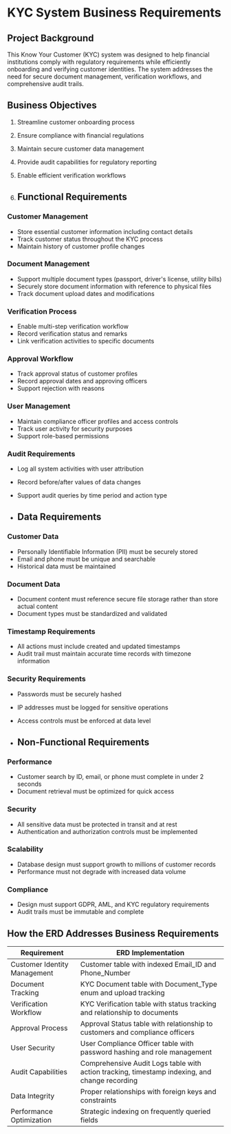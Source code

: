 # KYC System Business Requirements

## Project Background
This Know Your Customer (KYC) system was designed to help financial institutions comply with regulatory requirements while efficiently onboarding and verifying customer identities. The system addresses the need for secure document management, verification workflows, and comprehensive audit trails.

## Business Objectives
1. Streamline customer onboarding process
2. Ensure compliance with financial regulations
3. Maintain secure customer data management
4. Provide audit capabilities for regulatory reporting
5. Enable efficient verification workflows

6. ## Functional Requirements

### Customer Management
- Store essential customer information including contact details
- Track customer status throughout the KYC process
- Maintain history of customer profile changes

### Document Management
- Support multiple document types (passport, driver's license, utility bills)
- Securely store document information with reference to physical files
- Track document upload dates and modifications

### Verification Process
- Enable multi-step verification workflow
- Record verification status and remarks
- Link verification activities to specific documents

### Approval Workflow
- Track approval status of customer profiles
- Record approval dates and approving officers
- Support rejection with reasons

### User Management
- Maintain compliance officer profiles and access controls
- Track user activity for security purposes
- Support role-based permissions

### Audit Requirements
- Log all system activities with user attribution
- Record before/after values of data changes
- Support audit queries by time period and action type

- ## Data Requirements

### Customer Data
- Personally Identifiable Information (PII) must be securely stored
- Email and phone must be unique and searchable
- Historical data must be maintained

### Document Data
- Document content must reference secure file storage rather than store actual content
- Document types must be standardized and validated

### Timestamp Requirements
- All actions must include created and updated timestamps
- Audit trail must maintain accurate time records with timezone information

### Security Requirements
- Passwords must be securely hashed
- IP addresses must be logged for sensitive operations
- Access controls must be enforced at data level

- ## Non-Functional Requirements

### Performance
- Customer search by ID, email, or phone must complete in under 2 seconds
- Document retrieval must be optimized for quick access

### Security
- All sensitive data must be protected in transit and at rest
- Authentication and authorization controls must be implemented

### Scalability
- Database design must support growth to millions of customer records
- Performance must not degrade with increased data volume

### Compliance
- Design must support GDPR, AML, and KYC regulatory requirements
- Audit trails must be immutable and complete

## How the ERD Addresses Business Requirements

| Requirement | ERD Implementation |
|-------------|-------------------|
| Customer Identity Management | Customer table with indexed Email_ID and Phone_Number |
| Document Tracking | KYC Document table with Document_Type enum and upload tracking |
| Verification Workflow | KYC Verification table with status tracking and relationship to documents |
| Approval Process | Approval Status table with relationship to customers and compliance officers |
| User Security | User Compliance Officer table with password hashing and role management |
| Audit Capabilities | Comprehensive Audit Logs table with action tracking, timestamp indexing, and change recording |
| Data Integrity | Proper relationships with foreign keys and constraints |
| Performance Optimization | Strategic indexing on frequently queried fields |
